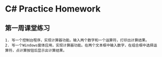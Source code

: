 # C# Practice Homework
## 第一周课堂练习
```
1. 写一个控制台程序，实现计算器功能。输入两个数字和一个运算符，打印出计算结果。
2. 写一个Windows窗体应用，实现计算器功能。在两个文本框中输入数字，在组合框中选择运算符，点计算按钮后显示出计算结果。
```